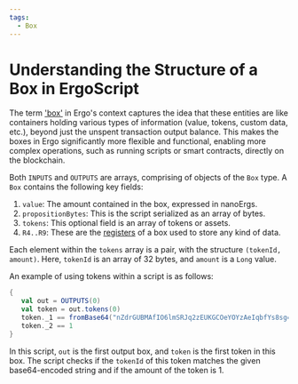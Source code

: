 ```yaml
---
tags:
  - Box
---
```


# Understanding the Structure of a Box in ErgoScript

The term ['box'](box.md) in Ergo's context captures the idea that these entities are like containers holding various types of information (value, tokens, custom data, etc.), beyond just the unspent transaction output balance. This makes the boxes in Ergo significantly more flexible and functional, enabling more complex operations, such as running scripts or smart contracts, directly on the blockchain.


Both `INPUTS` and `OUTPUTS` are arrays, comprising of objects of the `Box` type. A `Box` contains the following key fields:

1. `value`: The amount contained in the box, expressed in nanoErgs.
2. `propositionBytes`: This is the script serialized as an array of bytes.
3. `tokens`: This optional field is an array of tokens or assets.
4. `R4..R9`: These are the [registers](registers.md) of a box used to store any kind of data.

Each element within the `tokens` array is a pair, with the structure `(tokenId, amount)`. Here, `tokenId` is an array of 32 bytes, and `amount` is a `Long` value. 

An example of using tokens within a script is as follows:

```scala
{
   val out = OUTPUTS(0)
   val token = out.tokens(0)
   token._1 == fromBase64("nZdrGUBMAfIO6lmSRJq2zEUKGCOeYOYzAeIqbfYs8sg=")  &&
   token._2 == 1 
}
```

In this script, `out` is the first output box, and `token` is the first token in this box. The script checks if the `tokenId` of this token matches the given base64-encoded string and if the amount of the token is 1.